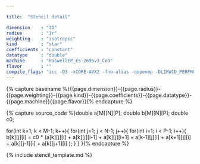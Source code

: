```yaml
---

title:  "Stencil detail"

dimension    : "3D"
radius       : "1r"
weighting    : "isotropic"
kind         : "star"
coefficients : "constant"
datatype     : "double"
machine      : "HaswellEP_E5-2695v3_CoD"
flavor       : ""
compile_flags: "icc -O3 -xCORE-AVX2 -fno-alias -qopenmp -DLIKWID_PERFMON -I/mnt/opt/likwid-4.3.2/include -L/mnt/opt/likwid-4.3.2/lib -I./stempel/stempel/headers/ ./stempel/headers/timing.c ./stempel/headers/dummy.c solar_compilable.c -o stencil -llikwid"
---
```


{% capture basename %}{{page.dimension}}-{{page.radius}}-{{page.weighting}}-{{page.kind}}-{{page.coefficients}}-{{page.datatype}}-{{page.machine}}{{page.flavor}}{% endcapture %}

{% capture source_code %}double a[M][N][P];
double b[M][N][P];
double c0;

for(int k=1; k < M-1; k++){
  for(int j=1; j < N-1; j++){
    for(int i=1; i < P-1; i++){
      b[k][j][i] = c0 * (a[k][j][i]
        + a[k][j][i-1] + a[k][j][i+1]
        + a[k-1][j][i] + a[k+1][j][i]
        + a[k][j-1][i] + a[k][j+1][i]
        );
    }
  }
}{% endcapture %}

{% include stencil_template.md %}

